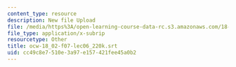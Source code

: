 ```yaml
---
content_type: resource
description: New file Upload
file: /media/https%3A/open-learning-course-data-rc.s3.amazonaws.com/18-02sc-multivariable-calculus-fall-2010/cc49c8e7510e3a97e157421fee45a0b2_ocw-18_02-f07-lec06_220k.srt
file_type: application/x-subrip
resourcetype: Other
title: ocw-18_02-f07-lec06_220k.srt
uid: cc49c8e7-510e-3a97-e157-421fee45a0b2
---
```

